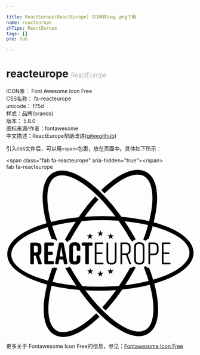 ```yaml
---

title: ReactEurope(ReactEurope) ICON转svg、png下载
name: reacteurope
zhTips: ReactEurope
tags: []
pre: fab

---
```


# reacteurope  <small style="font-size: 60%;font-weight: 100">ReactEurope</small>


<div class="detail-page">
<p>
<span>
ICON库：
<span class="badge-secondary badge">Font Awesome Icon Free</span> 
</span>
<br/>
<span>
CSS名称：
<span class="badge-secondary badge">fa-reacteurope</span> 
</span>
<br/>
<span>
unicode：
<span class="badge-secondary badge">f75d</span> 
<copy-btn content='f75d' btn-title=""></copy-btn>
<copy-btn :content='String.fromCodePoint(parseInt("f75d", 16))' btn-title="复制U"></copy-btn>
</span><br/><span>样式：<span class="badge-light badge">品牌(brands)</span></span>
<br/>
<span>
版本：
<span class="badge-secondary badge">5.8.0</span> 
</span>
<br/>
<span>图标来源/作者：<span class="badge-light badge">fontawesome</span></span> 
<br/>
<span class="zh-detail">中文描述：<span class="badge-primary badge">ReactEurope</span><span class="help-link"><span>帮助改进</span>(<a href="https://gitee.com/liuwave/icon-helper/edit/master/json/fontawesome/brands/reacteurope.json" target="_blank" rel="noopener noreferrer">gitee</a><a href="https://github.com/liuwave/icon-helper/edit/master/json/fontawesome/brands/reacteurope.json" target="_blank" rel="noopener noreferrer">github</a></span>)</span><br/>
</p>
</div>
<div class="alert alert-dark">
  <i class="fab fa-reacteurope fa-xs"></i>
  <i class="fab fa-reacteurope fa-sm"></i>
  <i class="fab fa-reacteurope fa-lg"></i>
  <i class="fab fa-reacteurope fa-2x"></i>
  <i class="fab fa-reacteurope fa-3x"></i>
  <i class="fab fa-reacteurope fa-5x"></i>
  <i class="fab fa-reacteurope fa-7x"></i>
</div>
<div>
  <p>引入css文件后，可以用<code>&lt;span&gt;</code>包裹，放在页面中。具体如下所示：    
  </p>
  <div class="alert alert-primary" style="font-size: 14px">
    &lt;span class="fab fa-reacteurope" aria-hidden="true"&gt;&lt;/span&gt;
    <copy-btn content='<span class="fab fa-reacteurope" aria-hidden="true"></span>'></copy-btn>
  </div>
  <div class="alert alert-secondary">
    <i class="fab fa-reacteurope"
    style="font-size: 24px"
    aria-hidden="true"></i> fab fa-reacteurope
    <copy-btn content="fab fa-reacteurope" btn-title="复制图标名称"></copy-btn>
  </div>
</div>
<div id="svg" class="svg-wrap">
<svg xmlns="http://www.w3.org/2000/svg" viewBox="0 0 576 512"><path d="M250.6 211.74l5.8-4.1 5.8 4.1-2.1-6.8 5.7-4.3-7.1-.1-2.3-6.8-2.3 6.8-7.2.1 5.7 4.3zm63.7 0l5.8-4.1 5.8 4.1-2.1-6.8 5.7-4.3-7.2-.1-2.3-6.8-2.3 6.8-7.2.1 5.7 4.3zm-91.3 50.5h-3.4c-4.8 0-3.8 4-3.8 12.1 0 4.7-2.3 6.1-5.8 6.1s-5.8-1.4-5.8-6.1v-36.6c0-4.7 2.3-6.1 5.8-6.1s5.8 1.4 5.8 6.1c0 7.2-.7 10.5 3.8 10.5h3.4c4.7-.1 3.8-3.9 3.8-12.3 0-9.9-6.7-14.1-16.8-14.1h-.2c-10.1 0-16.8 4.2-16.8 14.1V276c0 10.4 6.7 14.1 16.8 14.1h.2c10.1 0 16.8-3.8 16.8-14.1 0-9.86 1.1-13.76-3.8-13.76zm-80.7 17.4h-14.7v-19.3H139c2.5 0 3.8-1.3 3.8-3.8v-2.1c0-2.5-1.3-3.8-3.8-3.8h-11.4v-18.3H142c2.5 0 3.8-1.3 3.8-3.8v-2.1c0-2.5-1.3-3.8-3.8-3.8h-21.7c-2.4-.1-3.7 1.3-3.7 3.8v59.1c0 2.5 1.3 3.8 3.8 3.8h21.9c2.5 0 3.8-1.3 3.8-3.8v-2.1c0-2.5-1.3-3.8-3.8-3.8zm-42-18.5c4.6-2 7.3-6 7.3-12.4v-11.9c0-10.1-6.7-14.1-16.8-14.1H77.4c-2.5 0-3.8 1.3-3.8 3.8v59.1c0 2.5 1.3 3.8 3.8 3.8h3.4c2.5 0 3.8-1.3 3.8-3.8v-22.9h5.6l7.4 23.5a4.1 4.1 0 0 0 4.3 3.2h3.3c2.8 0 4-1.8 3.2-4.4zm-3.8-14c0 4.8-2.5 6.1-6.1 6.1h-5.8v-20.9h5.8c3.6 0 6.1 1.3 6.1 6.1zM176 226a3.82 3.82 0 0 0-4.2-3.4h-6.9a3.68 3.68 0 0 0-4 3.4l-11 59.2c-.5 2.7.9 4.1 3.4 4.1h3a3.74 3.74 0 0 0 4.1-3.5l1.8-11.3h12.2l1.8 11.3a3.74 3.74 0 0 0 4.1 3.5h3.5c2.6 0 3.9-1.4 3.4-4.1zm-12.3 39.3l4.7-29.7 4.7 29.7zm89.3 20.2v-53.2h7.5c2.5 0 3.8-1.3 3.8-3.8v-2.1c0-2.5-1.3-3.8-3.8-3.8h-25.8c-2.5 0-3.8 1.3-3.8 3.8v2.1c0 2.5 1.3 3.8 3.8 3.8h7.3v53.2c0 2.5 1.3 3.8 3.8 3.8h3.4c2.5.04 3.8-1.3 3.8-3.76zm248-.8h-19.4V258h16.1a1.89 1.89 0 0 0 2-2v-.8a1.89 1.89 0 0 0-2-2h-16.1v-25.8h19.1a1.89 1.89 0 0 0 2-2v-.8a1.77 1.77 0 0 0-2-1.9h-22.2a1.62 1.62 0 0 0-2 1.8v63a1.81 1.81 0 0 0 2 1.9H501a1.81 1.81 0 0 0 2-1.9v-.8a1.84 1.84 0 0 0-2-1.96zm-93.1-62.9h-.8c-10.1 0-15.3 4.7-15.3 14.1V276c0 9.3 5.2 14.1 15.3 14.1h.8c10.1 0 15.3-4.8 15.3-14.1v-40.1c0-9.36-5.2-14.06-15.3-14.06zm10.2 52.4c-.1 8-3 11.1-10.5 11.1s-10.5-3.1-10.5-11.1v-36.6c0-7.9 3-11.1 10.5-11.1s10.5 3.2 10.5 11.1zm-46.5-14.5c6.1-1.6 9.2-6.1 9.2-13.3v-9.7c0-9.4-5.2-14.1-15.3-14.1h-13.7a1.81 1.81 0 0 0-2 1.9v63a1.81 1.81 0 0 0 2 1.9h1.2a1.74 1.74 0 0 0 1.9-1.9v-26.9h11.6l10.4 27.2a2.32 2.32 0 0 0 2.3 1.5h1.5c1.4 0 2-1 1.5-2.3zm-6.4-3.9H355v-28.5h10.2c7.5 0 10.5 3.1 10.5 11.1v6.4c0 7.84-3 11.04-10.5 11.04zm85.9-33.1h-13.7a1.62 1.62 0 0 0-2 1.8v63a1.81 1.81 0 0 0 2 1.9h1.2a1.74 1.74 0 0 0 1.9-1.9v-26.1h10.6c10.1 0 15.3-4.8 15.3-14.1v-10.5c0-9.4-5.2-14.1-15.3-14.1zm10.2 22.8c0 7.9-3 11.1-10.5 11.1h-10.2v-29.2h10.2c7.5-.1 10.5 3.1 10.5 11zM259.5 308l-2.3-6.8-2.3 6.8-7.1.1 5.7 4.3-2.1 6.8 5.8-4.1 5.8 4.1-2.1-6.8 5.7-4.3zm227.6-136.1a364.42 364.42 0 0 0-35.6-11.3c19.6-78 11.6-134.7-22.3-153.9C394.7-12.66 343.3 11 291 61.94q5.1 4.95 10.2 10.2c82.5-80 119.6-53.5 120.9-52.8 22.4 12.7 36 55.8 15.5 137.8a587.83 587.83 0 0 0-84.6-13C281.1 43.64 212.4 2 170.8 2 140 2 127 23 123.2 29.74c-18.1 32-13.3 84.2.1 133.8-70.5 20.3-120.7 54.1-120.3 95 .5 59.6 103.2 87.8 122.1 92.8-20.5 81.9-10.1 135.6 22.3 153.9 28 15.8 75.1 6 138.2-55.2q-5.1-4.95-10.2-10.2c-82.5 80-119.7 53.5-120.9 52.8-22.3-12.6-36-55.6-15.5-137.9 12.4 2.9 41.8 9.5 84.6 13 71.9 100.4 140.6 142 182.1 142 30.8 0 43.8-21 47.6-27.7 18-31.9 13.3-84.1-.1-133.8 152.3-43.8 156.2-130.2 33.9-176.3zM135.9 36.84c2.9-5.1 11.9-20.3 34.9-20.3 36.8 0 98.8 39.6 163.3 126.2a714 714 0 0 0-93.9.9 547.76 547.76 0 0 1 42.2-52.4Q277.3 86 272.2 81a598.25 598.25 0 0 0-50.7 64.2 569.69 569.69 0 0 0-84.4 14.6c-.2-1.4-24.3-82.2-1.2-123zm304.8 438.3c-2.9 5.1-11.8 20.3-34.9 20.3-36.7 0-98.7-39.4-163.3-126.2a695.38 695.38 0 0 0 93.9-.9 547.76 547.76 0 0 1-42.2 52.4q5.1 5.25 10.2 10.2a588.47 588.47 0 0 0 50.7-64.2c47.3-4.7 80.3-13.5 84.4-14.6 22.7 84.4 4.5 117 1.2 123zm9.1-138.6c-3.6-11.9-7.7-24.1-12.4-36.4a12.67 12.67 0 0 1-10.7-5.7l-.1.1a19.61 19.61 0 0 1-5.4 3.6c5.7 14.3 10.6 28.4 14.7 42.2a535.3 535.3 0 0 1-72 13c3.5-5.3 17.2-26.2 32.2-54.2a24.6 24.6 0 0 1-6-3.2c-1.1 1.2-3.6 4.2-10.9 4.2-6.2 11.2-17.4 30.9-33.9 55.2a711.91 711.91 0 0 1-112.4 1c-7.9-11.2-21.5-31.1-36.8-57.8a21 21 0 0 1-3-1.5c-1.9 1.6-3.9 3.2-12.6 3.2 6.3 11.2 17.5 30.7 33.8 54.6a548.81 548.81 0 0 1-72.2-11.7q5.85-21 14.1-42.9c-3.2 0-5.4.2-8.4-1a17.58 17.58 0 0 1-6.9 1c-4.9 13.4-9.1 26.5-12.7 39.4C-31.7 297-12.1 216 126.7 175.64c3.6 11.9 7.7 24.1 12.4 36.4 10.4 0 12.9 3.4 14.4 5.3a12 12 0 0 1 2.3-2.2c-5.8-14.7-10.9-29.2-15.2-43.3 7-1.8 32.4-8.4 72-13-15.9 24.3-26.7 43.9-32.8 55.3a14.22 14.22 0 0 1 6.4 8 23.42 23.42 0 0 1 10.2-8.4c6.5-11.7 17.9-31.9 34.8-56.9a711.72 711.72 0 0 1 112.4-1c31.5 44.6 28.9 48.1 42.5 64.5a21.42 21.42 0 0 1 10.4-7.4c-6.4-11.4-17.6-31-34.3-55.5 40.4 4.1 65 10 72.2 11.7-4 14.4-8.9 29.2-14.6 44.2a20.74 20.74 0 0 1 6.8 4.3l.1.1a12.72 12.72 0 0 1 8.9-5.6c4.9-13.4 9.2-26.6 12.8-39.5a359.71 359.71 0 0 1 34.5 11c106.1 39.9 74 87.9 72.6 90.4-19.8 35.1-80.1 55.2-105.7 62.5zm-114.4-114h-1.2a1.74 1.74 0 0 0-1.9 1.9v49.8c0 7.9-2.6 11.1-10.1 11.1s-10.1-3.1-10.1-11.1v-49.8a1.69 1.69 0 0 0-1.9-1.9H309a1.81 1.81 0 0 0-2 1.9v51.5c0 9.6 5 14.1 15.1 14.1h.4c10.1 0 15.1-4.6 15.1-14.1v-51.5a2 2 0 0 0-2.2-1.9zM321.7 308l-2.3-6.8-2.3 6.8-7.1.1 5.7 4.3-2.1 6.8 5.8-4.1 5.8 4.1-2.1-6.8 5.7-4.3zm-31.1 7.4l-2.3-6.8-2.3 6.8-7.1.1 5.7 4.3-2.1 6.8 5.8-4.1 5.8 4.1-2.1-6.8 5.7-4.3zm5.1-30.8h-19.4v-26.7h16.1a1.89 1.89 0 0 0 2-2v-.8a1.89 1.89 0 0 0-2-2h-16.1v-25.8h19.1a1.89 1.89 0 0 0 2-2v-.8a1.77 1.77 0 0 0-2-1.9h-22.2a1.81 1.81 0 0 0-2 1.9v63a1.81 1.81 0 0 0 2 1.9h22.5a1.77 1.77 0 0 0 2-1.9v-.8a1.83 1.83 0 0 0-2-2.06zm-7.4-99.4L286 192l-7.1.1 5.7 4.3-2.1 6.8 5.8-4.1 5.8 4.1-2.1-6.8 5.7-4.3-7.1-.1z"/></svg>
</div>
<detail full-name='fa-reacteurope'></detail>
    
<div><p>更多关于  Fontawesome Icon Free的信息，参见：<a target="_blank" href="https://iconhelper.cn/fontawesome.html">Fontawesome Icon Free</a>
</p></div>
